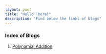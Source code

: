 ```yaml
---
layout: post
title: "Hello There!"
description: "Find below the links of blogs"
---
```


### Index of Blogs

1. [Polynomial Addition](./Polynomial_Addition.md)